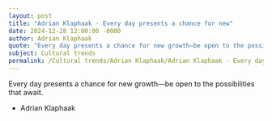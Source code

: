 ```yaml
---
layout: post
title: "Adrian Klaphaak - Every day presents a chance for new"
date: 2024-12-28 12:00:00 -0000
author: Adrian Klaphaak
quote: "Every day presents a chance for new growth—be open to the possibilities that await."
subject: Cultural trends
permalink: /Cultural trends/Adrian Klaphaak/Adrian Klaphaak - Every day presents a chance for new
---
```


Every day presents a chance for new growth—be open to the possibilities that await.

- Adrian Klaphaak
